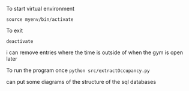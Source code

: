 To start virtual environment

`source myenv/bin/activate`

To exit

`deactivate`

i can remove entries where the time is outside of when the gym is open later

To run the program once
`python src/extractOccupancy.py`

can put some diagrams of the structure of the sql databases
